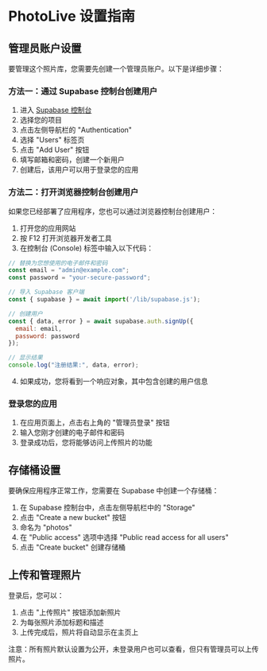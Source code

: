 # PhotoLive 设置指南

## 管理员账户设置

要管理这个照片库，您需要先创建一个管理员账户。以下是详细步骤：

### 方法一：通过 Supabase 控制台创建用户

1. 进入 [Supabase 控制台](https://app.supabase.com)
2. 选择您的项目
3. 点击左侧导航栏的 "Authentication"
4. 选择 "Users" 标签页
5. 点击 "Add User" 按钮
6. 填写邮箱和密码，创建一个新用户
7. 创建后，该用户可以用于登录您的应用

### 方法二：打开浏览器控制台创建用户

如果您已经部署了应用程序，您也可以通过浏览器控制台创建用户：

1. 打开您的应用网站
2. 按 F12 打开浏览器开发者工具
3. 在控制台 (Console) 标签中输入以下代码：

```javascript
// 替换为您想使用的电子邮件和密码
const email = "admin@example.com";
const password = "your-secure-password";

// 导入 Supabase 客户端
const { supabase } = await import('/lib/supabase.js');

// 创建用户
const { data, error } = await supabase.auth.signUp({
  email: email,
  password: password
});

// 显示结果
console.log("注册结果:", data, error);
```

4. 如果成功，您将看到一个响应对象，其中包含创建的用户信息

### 登录您的应用

1. 在应用页面上，点击右上角的 "管理员登录" 按钮
2. 输入您刚才创建的电子邮件和密码
3. 登录成功后，您将能够访问上传照片的功能

## 存储桶设置

要确保应用程序正常工作，您需要在 Supabase 中创建一个存储桶：

1. 在 Supabase 控制台中，点击左侧导航栏中的 "Storage"
2. 点击 "Create a new bucket" 按钮
3. 命名为 "photos"
4. 在 "Public access" 选项中选择 "Public read access for all users"
5. 点击 "Create bucket" 创建存储桶

## 上传和管理照片

登录后，您可以：

1. 点击 "上传照片" 按钮添加新照片
2. 为每张照片添加标题和描述
3. 上传完成后，照片将自动显示在主页上

注意：所有照片默认设置为公开，未登录用户也可以查看，但只有管理员可以上传照片。 